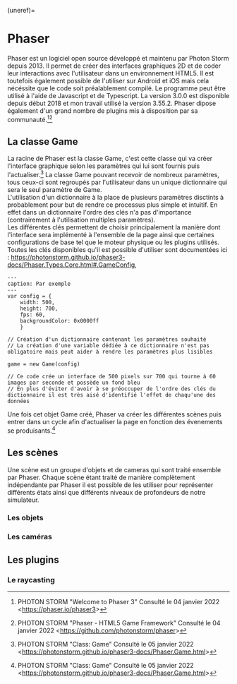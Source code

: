 (uneref)=
# Phaser
Phaser est un logiciel open source développé et maintenu par Photon Storm depuis 2013. Il permet de créer des interfaces graphiques 2D et de coder leur interactions avec l'utilisateur dans un environnement HTML5. Il est toutefois également possible de l'utiliser sur Android et iOS mais cela nécéssite que le code soit préalablement compilé. Le programme peut être utilisé à l'aide de Javascript et de Typescript. La version 3.0.0 est disponible depuis début 2018 et mon travail utilisé la version 3.55.2. Phaser dipose également d'un grand nombre de plugins mis à disposition par sa communauté.[^scr1][^scr2]
## La classe Game
La racine de Phaser est la classe Game, c'est cette classe qui va créer l'interface graphique selon les paramètres qui lui sont fournis puis l'actualiser.[^src3] La classe Game pouvant recevoir de nombreux paramètres, tous ceux-ci sont regroupés par l'utilisateur dans un unique dictionnaire qui sera le seul paramètre de Game.  
L'utilisation d'un dictionnaire à la place de plusieurs paramètres disctints à probablement pour but de rendre ce processus plus simple et intuitif. En effet dans un dictionnaire l'ordre des clés n'a pas d'importance (contrairement à l'utilisation multiples paramètres).  
Les différentes clés permettent de choisir principalement la manière dont l'interface sera implémenté à l'ensemble de la page ainsi que certaines configurations de base tel que le moteur physique ou les plugins utilisés. Toutes les clés disponibles  qu'il est possible d'utiliser sont documentées ici : <https://photonstorm.github.io/phaser3-docs/Phaser.Types.Core.html#.GameConfig>, 
```{code-block} js
---
caption: Par exemple
---
var config = {
    width: 500,
    height: 700,
    fps: 60,
    backgroundColor: 0x0000ff
    }

// Création d'un dictionnaire contenant les paramètres souhaité
// La création d'une variable dédiée à ce dictionnaire n'est pas obligatoire mais peut aider à rendre les paramètres plus lisibles

game = new Game(config)

// Ce code crée un interface de 500 pixels sur 700 qui tourne à 60 images par seconde et possède un fond bleu
// En plus d'éviter d'avoir à se préoccuper de l'ordre des clés du dictionnaire il est très aisé d'identifié l'effet de chaqu'une des données
```
Une fois cet objet Game créé, Phaser va créer les différentes scènes puis entrer dans un cycle afin d'actualiser la page en fonction des évenements se produisants.[^src3]
## Les scènes
Une scène est un groupe d'objets et de cameras qui sont traité ensemble par Phaser. Chaque scène étant traité de manière complètement indépendante par Phaser il est possible de les utiliser pour représenter différents états ainsi que différents niveaux de profondeurs de notre simulateur.
### Les objets
### Les caméras

## Les plugins
### Le raycasting




[^scr1]: PHOTON STORM "Welcome to Phaser 3" Consulté le 04 janvier 2022 <<https://phaser.io/phaser3>>
[^scr2]: PHOTON STORM "Phaser - HTML5 Game Framework" Consulté le 04 janvier 2022 <<https://github.com/photonstorm/phaser>>
[^src3]: PHOTON STORM "Class: Game" Consulté le 05 janvier 2022 <<https://photonstorm.github.io/phaser3-docs/Phaser.Game.html>>
[^src4]: PHOTON STROM "How Scenes Work" Consulté le 7 janvier 2022 <<https://phaser.io/phaser3/contributing/part5>>